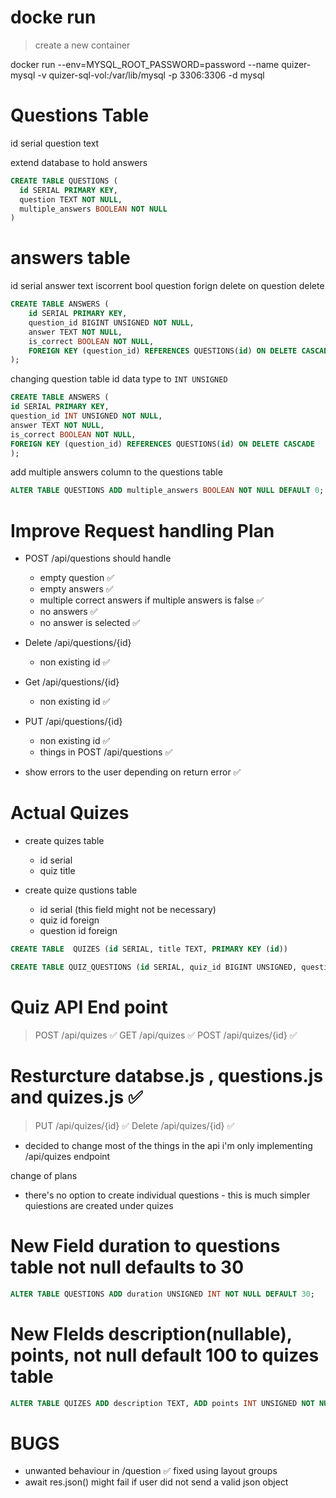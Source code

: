 # docke run

> create a new container

docker run --env=MYSQL_ROOT_PASSWORD=password --name quizer-mysql -v quizer-sql-vol:/var/lib/mysql -p 3306:3306 -d mysql

# Questions Table

id serial
question text

extend database to hold answers

```sql
CREATE TABLE QUESTIONS (
  id SERIAL PRIMARY KEY,
  question TEXT NOT NULL,
  multiple_answers BOOLEAN NOT NULL
)
```

# answers table

id serial
answer text
iscorrent bool
question forign delete on question delete

```sql
CREATE TABLE ANSWERS (
    id SERIAL PRIMARY KEY,
    question_id BIGINT UNSIGNED NOT NULL,
    answer TEXT NOT NULL,
    is_correct BOOLEAN NOT NULL,
    FOREIGN KEY (question_id) REFERENCES QUESTIONS(id) ON DELETE CASCADE
);
```

changing question table id data type to `INT UNSIGNED`

```sql
CREATE TABLE ANSWERS (
id SERIAL PRIMARY KEY,
question_id INT UNSIGNED NOT NULL,
answer TEXT NOT NULL,
is_correct BOOLEAN NOT NULL,
FOREIGN KEY (question_id) REFERENCES QUESTIONS(id) ON DELETE CASCADE
);
```

add multiple answers column to the questions table

```sql
ALTER TABLE QUESTIONS ADD multiple_answers BOOLEAN NOT NULL DEFAULT 0;
```

# Improve Request handling Plan

- POST /api/questions should handle

  - empty question ✅
  - empty answers ✅
  - multiple correct answers if multiple answers is false ✅
  - no answers ✅
  - no answer is selected ✅

- Delete /api/questions/{id}

  - non existing id ✅

- Get /api/questions/{id}

  - non existing id ✅

- PUT /api/questions/{id}

  - non existing id ✅
  - things in POST /api/questions ✅

- show errors to the user depending on return error ✅

# Actual Quizes

- create quizes table

  - id serial
  - quiz title

- create quize qustions table

  - id serial (this field might not be necessary)
  - quiz id foreign
  - question id foreign

```sql
CREATE TABLE  QUIZES (id SERIAL, title TEXT, PRIMARY KEY (id))
```

```sql
CREATE TABLE QUIZ_QUESTIONS (id SERIAL, quiz_id BIGINT UNSIGNED, question_id BIGINT UNSIGNED, PRIMARY KEY (id), FOREIGN KEY (quiz_id) REFERENCES QUIZES(id) ON DELETE CASCADE, FOREIGN KEY (question_id) REFERENCES QUESTIONS(id) ON DELETE CASCADE)
```

# Quiz API End point

> POST /api/quizes ✅
> GET /api/quizes ✅
> POST /api/quizes/{id} ✅

# Resturcture databse.js , questions.js and quizes.js ✅

> PUT /api/quizes/{id} ✅
> Delete /api/quizes/{id} ✅

- decided to change most of the things in the api
  i'm only implementing /api/quizes endpoint

change of plans

- there's no option to create individual questions - this is much simpler quiestions are created under quizes

# New Field duration to questions table not null defaults to 30

```sql
ALTER TABLE QUESTIONS ADD duration UNSIGNED INT NOT NULL DEFAULT 30;
```

# New FIelds description(nullable), points, not null default 100 to quizes table

```sql
ALTER TABLE QUIZES ADD description TEXT, ADD points INT UNSIGNED NOT NULL DEFAULT 100;
```

# BUGS

- unwanted behaviour in /question ✅ fixed using layout groups
- await res.json() might fail if user did not send a valid json object
